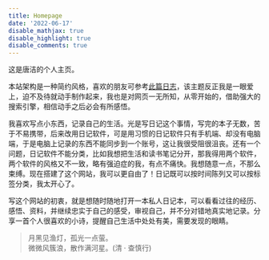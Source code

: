 ```yaml
---
title: Homepage
date: '2022-06-17'
disable_mathjax: true
disable_highlight: true
disable_comments: true
---
```




这是唐洁的个人主页。

本站架构是一种简约风格，喜欢的朋友可参考[此篇日志](/blog/2022/06/17/glimpse/)，该主题反正我是一眼爱上，迫不及待就动手制作起来，我也是对网页一无所知，从零开始的，借助强大的搜索引擎，相信动手之后必会有所感悟。

我喜欢写点小东西，记录自己的生活。光是写日记这个事情，写完的本子无数，苦于不易携带，后来改用日记软件，可是用习惯的日记软件只有手机端、却没有电脑端，于是电脑上记录的东西不能同步到一个账号，这让我很受阻很沮丧。还有一个问题，日记软件不能分类，比如我想把生活和读书笔记分开，那我得用两个软件，两个软件的风格又不一致，略有强迫症的我，有点不痛快。我想随意一点，不那么束缚。现在搭建了这个网站，我可以更自由了！日记既可以按时间陈列又可以按标签分类，我太开心了。

写这个网站的初衷，就是想随时随地打开一本私人日记本，可以看看过往的经历、感悟、资料，并继续忠实于自己的感受，审视自己，并不分对错地真实地记录。分享一首个人很喜欢的小诗，提醒自己生活中处处有美，需要发现的眼睛。

> 月黑见渔灯，孤光一点萤。  
微微风簇浪，散作满河星。(清 · 查慎行)
